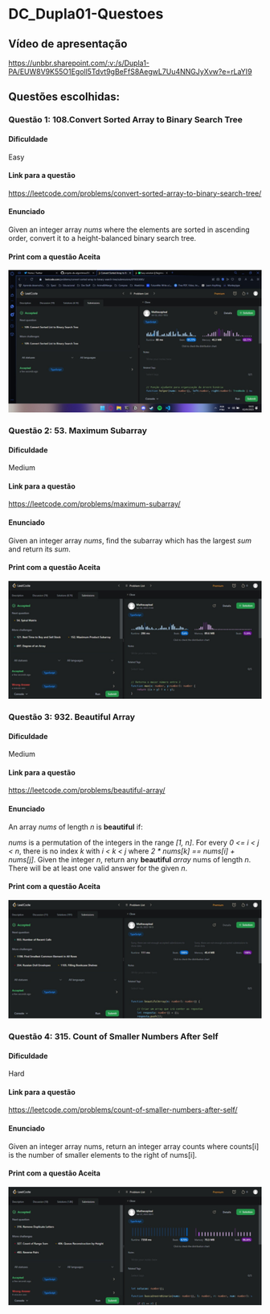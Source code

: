 # DC_Dupla01-Questoes
## Vídeo de apresentação
https://unbbr.sharepoint.com/:v:/s/Dupla1-PA/EUW8V9K55O1Egoll5Tdvt9gBeFfS8AegwL7Uu4NNGJyXvw?e=rLaYI9
## Questões escolhidas:
### Questão 1: 108.Convert Sorted Array to Binary Search Tree
#### Dificuldade
Easy
#### Link para a questão
https://leetcode.com/problems/convert-sorted-array-to-binary-search-tree/
#### Enunciado
Given an integer array *nums* where the elements are sorted in ascending order, convert it to a height-balanced binary search tree.
#### Print com a questão Aceita
![](./assets/questao1.jpeg)
### Questão 2: 53. Maximum Subarray
#### Dificuldade
Medium
#### Link para a questão
https://leetcode.com/problems/maximum-subarray/
#### Enunciado
Given an integer array *nums*, find the subarray which has the largest *sum* and return its *sum*.
#### Print com a questão Aceita
![](./assets/questao2.jpeg)
### Questão 3: 932. Beautiful Array
#### Dificuldade
Medium
#### Link para a questão
https://leetcode.com/problems/beautiful-array/
#### Enunciado
An array *nums* of length *n* is **beautiful** if:

*nums* is a permutation of the integers in the range *[1, n]*.
For every *0 <= i < j < n*, there is no index *k* with *i < k < j* where *2 * nums[k] == nums[i] + nums[j]*.
Given the integer *n*, return any **beautiful** *array* nums of length *n*. There will be at least one valid answer for the given *n*.
#### Print com a questão Aceita
![](./assets/questao3.jpeg)
### Questão 4: 315. Count of Smaller Numbers After Self
#### Dificuldade
Hard
#### Link para a questão
https://leetcode.com/problems/count-of-smaller-numbers-after-self/
#### Enunciado
Given an integer array nums, return an integer array counts where counts[i] is the number of smaller elements to the right of nums[i].
#### Print com a questão Aceita
![](./assets/questao4.jpeg)
